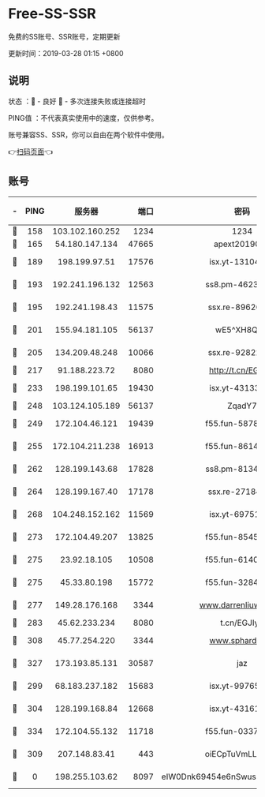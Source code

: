 # Free-SS-SSR

免费的SS账号、SSR账号，定期更新

更新时间：2019-03-28 01:15 +0800

## 说明

状态     ：🙂 - 良好 🙁 - 多次连接失败或连接超时

PING值   ：不代表真实使用中的速度，仅供参考。

账号兼容SS、SSR，你可以自由在两个软件中使用。

👉[扫码页面](https://liesauer.github.io/Free-SS-SSR/)👈

## 账号

|-|PING|服务器|端口|密码|加密方式|区域|
|:----:|:----:|:-----:|-----:|:----:|:----:|:----:|
|🙂|158|103.102.160.252|1234|1234|rc4-md5|JP|
|🙂|165|54.180.147.134|47665|apext2019001|chacha20|KR|
|🙂|189|198.199.97.51|17576|isx.yt-13104420|aes-256-cfb|US|
|🙂|193|192.241.196.132|12563|ss8.pm-46230875|aes-256-cfb|US|
|🙂|195|192.241.198.43|11575|ssx.re-89626414|aes-256-cfb|US|
|🙂|201|155.94.181.105|56137|wE5^XH8Quw|aes-256-cfb|US|
|🙂|205|134.209.48.248|10066|ssx.re-92822056|aes-256-cfb|US|
|🙂|217|91.188.223.72|8080|http://t.cn/EGJIyrl|rc4-md5|RU|
|🙂|233|198.199.101.65|19430|isx.yt-43133714|aes-256-cfb|US|
|🙂|248|103.124.105.189|56137|ZqadY7|chacha20|US|
|🙂|249|172.104.46.121|19439|f55.fun-58788644|aes-256-cfb|SG|
|🙂|255|172.104.211.238|16913|f55.fun-86141649|aes-256-cfb|US|
|🙂|262|128.199.143.68|17828|ss8.pm-81340579|aes-256-cfb|SG|
|🙂|264|128.199.167.40|17178|ssx.re-27184515|aes-256-cfb|SG|
|🙂|268|104.248.152.162|11569|isx.yt-69751586|aes-256-cfb|SG|
|🙂|273|172.104.49.207|13825|f55.fun-85450725|aes-256-cfb|SG|
|🙂|275|23.92.18.105|10508|f55.fun-61404172|aes-256-cfb|US|
|🙂|275|45.33.80.198|15772|f55.fun-32841056|aes-256-cfb|US|
|🙂|277|149.28.176.168|3344|www.darrenliuwei.com|aes-256-cfb|AU|
|🙂|283|45.62.233.234|8080|t.cn/EGJIyrl|rc4-md5|CA|
|🙂|308|45.77.254.220|3344|www.sphard.com|aes-256-cfb|SG|
|🙂|327|173.193.85.131|30587|jaz|aes-256-cfb|US|
|🙂|299|68.183.237.182|15683|isx.yt-99765862|aes-256-cfb|SG|
|🙂|304|128.199.168.84|12668|isx.yt-43161611|aes-256-cfb|SG|
|🙂|334|172.104.55.132|11718|f55.fun-03379354|aes-256-cfb|SG|
|🙁|309|207.148.83.41|443|oiECpTuVmLLxk4Ts|aes-256-cfb|AU|
|🙁|0|198.255.103.62|8097|eIW0Dnk69454e6nSwuspv9DmS201tQ0D|aes-256-cfb|US|
